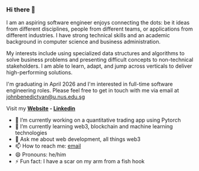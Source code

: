 ### Hi there 👋

I am an aspiring software engineer enjoys connecting the dots: be it ideas from different disciplines, people from different teams, or applications from different industries. I have strong technical skills and an academic background in computer science and business administration.

My interests include using specialized data structures and algorithms to solve business problems and presenting difficult concepts to non-technical stakeholders. I am able to learn, adapt, and jump across verticals to deliver high-performing solutions.

I'm graduating in April 2026 and I'm interested in full-time software engineering roles. Please feel free to get in touch with me via email at johnbenedictyan@u.nus.edu.sg

Visit my **[Website](https://johnbenedictyan.com/) - [Linkedin](https://www.linkedin.com/in/johnbenedictyan/)**

- 🔭 I’m currently working on a quantitative trading app using Pytorch
- 🌱 I’m currently learning web3, blockchain and machine learning technologies
- 💬 Ask me about web development, all things web3
- 📫 How to reach me: [email](mailto:johnbenedictyan@u.nus.edu.sg)
- 😄 Pronouns: he/him
- ⚡ Fun fact: I have a scar on my arm from a fish hook

<!--
**johnbenedictyan/johnbenedictyan** is a ✨ _special_ ✨ repository because its `README.md` (this file) appears on your GitHub profile.

Here are some ideas to get you started:

- 🔭 I’m currently working on ...
- 🌱 I’m currently learning ...
- 👯 I’m looking to collaborate on ...
- 🤔 I’m looking for help with ...
- 💬 Ask me about ...
- 📫 How to reach me: ...
- 😄 Pronouns: ...
- ⚡ Fun fact: ...
-->
